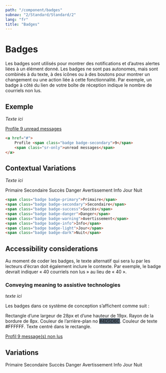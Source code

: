 ```yaml
---
path: "/component/badges"
subnav: "2/Standard/Standard/2"
lang: "fr"
title: "Badges"
---
```


<helmet>
<title> Badges - Système de conception Aurora </title>
</helmet>

# Badges

Les badges sont utilisés pour montrer des notifications et d’autres alertes liées à un élément donné. Les badges ne sont pas autonomes, mais sont combinés à du texte, à des icônes ou à des boutons pour montrer un changement ou une action liée à cette fonctionnalité. Par exemple, un badge à côté du lien de votre boîte de réception indique le nombre de courriels non lus.

<documentationtabs remove="react">
      <doctabpanel type="html">
          

## Exemple

*Texte ici*

<div class="mt-3 mb-3">
  <a href="#">
    Profile <span class="badge badge-secondary">9</span>
    <span class="sr-only">unread messages</span>
  </a>
</div>

```html 
<a href="#">
    Profile <span class="badge badge-secondary">9</span>
    <span class="sr-only">unread messages</span>
</a>
```

## Contextual Variations

*Texte ici*

<div class="mt-3 mb-3">
  <span class="badge badge-primary">Primaire</span>
  <span class="badge badge-secondary">Secondaire</span>
  <span class="badge badge-success">Succès</span>
  <span class="badge badge-danger">Danger</span>
  <span class="badge badge-warning">Avertissement</span>
  <span class="badge badge-info">Info</span>
  <span class="badge badge-light">Jour</span>
  <span class="badge badge-dark">Nuit</span>
</div>

```html
<span class="badge badge-primary">Primaire</span>
<span class="badge badge-secondary">Secondaire</span>
<span class="badge badge-success">Succès</span>
<span class="badge badge-danger">Danger</span>
<span class="badge badge-warning">Avertissement</span>
<span class="badge badge-info">Info</span>
<span class="badge badge-light">Jour</span>
<span class="badge badge-dark">Nuit</span>
```

## Accessibility considerations
          
Au moment de coder les badges, le texte alternatif qui sera lu par les lecteurs d’écran doit également inclure le contexte. Par exemple, le badge devrait indiquer « 40 courriels non lus » au lieu de « 40 ».

### Conveying meaning to assistive technologies

*texte ici*

</doctabpanel>
    <doctabpanel type="design">
    
Les badges dans ce système de conception s’affichent comme suit :

Rectangle d’une largeur de 28px et d’une hauteur de 19px. Rayon de la bordure de 8px. Couleur de l’arrière-plan no <badge style="background-color: #4D5D6C">#4D5D6C</badge>. Couleur de texte <badge style="background-color: #FFFFFF; color:black">#FFFFFF</badge>. Texte centré dans le rectangle.

<div class="mt-3 mb-3">
  <a href="#">
    Profil <span class="badge badge-secondary">9</span>
    <span class="sr-only">message(s) non lus</span>
  </a>
</div>

<h2>Variations</h2>

<div class="mt-3 mb-3">
  <span class="badge badge-primary">Primaire</span>
  <span class="badge badge-secondary">Secondaire</span>
  <span class="badge badge-success">Succès</span>
  <span class="badge badge-danger">Danger</span>
  <span class="badge badge-warning">Avertissement</span>
  <span class="badge badge-info">Info</span>
  <span class="badge badge-light">Jour</span>
  <span class="badge badge-dark">Nuit</span>
</div>

</doctabpanel>
    </documentationtabs>



